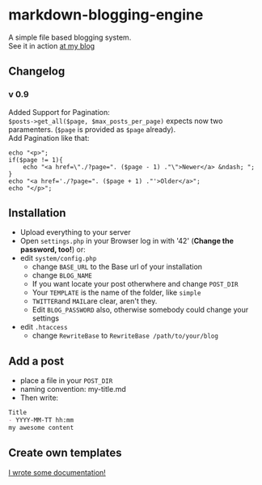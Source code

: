 # markdown-blogging-engine
A simple file based blogging system.  
See it in action [at my blog](http://lukasepple.de/blog/)
## Changelog
### v 0.9  
Added Support for Pagination:  
`$posts->get_all($page, $max_posts_per_page)` expects now two paramenters. (`$page` is provided as `$page` already).  
Add Pagination like that:  
```
echo "<p>";
if($page != 1){
	echo "<a href=\"./?page=". ($page - 1) ."\">Newer</a> &ndash; ";
}
echo "<a href='./?page=". ($page + 1) ."'>Older</a>";
echo "</p>";
```
## Installation
* Upload everything to your server
* Open `settings.php` in your Browser log in with '42' (**Change the password, too!**) or:
* edit `system/config.php`
	* change `BASE_URL` to the Base url of your installation
	* change `BLOG_NAME`
	* If you want locate your post otherwhere and change `POST_DIR`
	* Your `TEMPLATE` is the name of the folder, like `simple`
	* `TWITTER`and `MAIL`are clear, aren't they.
	* Edit `BLOG_PASSWORD` also, otherwise somebody could change your settings
* edit `.htaccess`
	* change `RewriteBase` to `RewriteBase /path/to/your/blog`

## Add a post
* place a file in your `POST_DIR`
* naming convention: my-title.md
* Then write:    

```markdown
Title
- YYYY-MM-TT hh:mm
my awesome content
```

## Create own templates
[I wrote some documentation!](https://github.com/lukasepple/markdown-blogging-engine/wiki)
